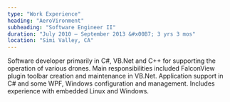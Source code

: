 ```yaml
---
type: "Work Experience"
heading: "AeroVironment"
subheading: "Software Engineer II"
duration: "July 2010 – September 2013 &#x00B7; 3 yrs 3 mos"
location: "Simi Valley, CA"
---
```


Software developer primarily in C#, VB.Net and C++ for supporting the operation of various drones. Main responsibilities included FalconView plugin toolbar creation and maintenance in VB.Net. Application support in C# and some WPF, Windows configuration and management. Includes experience with embedded Linux and Windows.
